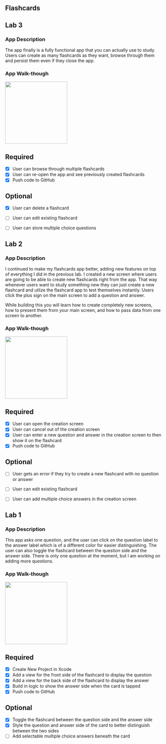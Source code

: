 ## Flashcards

## Lab 3

### App Description
The app finally is a fully functional app that you can actually use to study. Users can create as many flashcards as they want, browse through them and persist them even if they close the app. 

### App Walk-though
<img src="http://g.recordit.co/EF716p0XLQ.gif" width=200><br>

## Required
- [x] User can browse through multiple flashcards
- [x] User can re-open the app and see previously created flashcards
- [x] Push code to GitHub
## Optional
- [x] User can delete a flashcard
- [ ] User can edit existing flashcard
- [ ] User can store multiple choice questions


## Lab 2

### App Description
I continued to make my flashcards app better, adding new features on top of everything I did in the previous lab. I created a new screen where users are going to be able to create new flashcards right from the app. That way whenever users want to study something new they can just create a new flashcard and utlize the flashcard app to test themselves instantly. Users click the plus sign on the main screen to add a question and answer.

While building this you will learn how to create completely new screens, how to present them from your main screen, and how to pass data from one screen to another.
### App Walk-though

<img src="https://recordit.co/V54CO3j64E" width=200><br>

## Required
- [x] User can open the creation screen
- [x] User can cancel out of the creation screen
- [x] User can enter a new question and answer in the creation screen to then show it on the flashcard
- [x] Push code to GitHub
## Optional
- [ ] User gets an error if they try to create a new flashcard with no question or answer
- [ ] User can edit existing flashcard
- [ ] User can add multiple choice answers in the creation screen



## Lab 1

### App Description
This app asks one question, and the user can click on the question label to the answer label which is of a different color for easier distinguishing. The user can also toggle the flashcard between the question side and the answer side. There is only one question at the moment, but I am working on adding more questions.

### App Walk-though

<img src="http://g.recordit.co/nuj8bfSKsD.gif" width=200><br>


## Required
- [x] Create New Project in Xcode
- [x] Add a view for the front side of the flashcard to display the question
- [x] Add a view for the back side of the flashcard to display the answer
- [x] Build in logic to show the answer side when the card is tapped
- [x] Push code to GitHub
## Optional
- [x] Toggle the flashcard between the question side and the answer side
- [x] Style the question and answer side of the card to better distinguish between the two sides
- [ ] Add selectable multiple choice answers beneath the card
